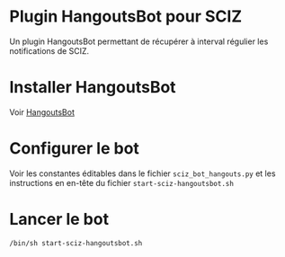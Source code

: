 # Plugin HangoutsBot pour SCIZ

Un plugin HangoutsBot permettant de récupérer à interval régulier les notifications de SCIZ.
 
 # Installer HangoutsBot

Voir [HangoutsBot](https://github.com/hangoutsbot/hangoutsbot)

# Configurer le bot

Voir les constantes éditables dans le fichier `sciz_bot_hangouts.py` et les instructions en en-tête du fichier `start-sciz-hangoutsbot.sh`

# Lancer le bot

`
/bin/sh start-sciz-hangoutsbot.sh
`